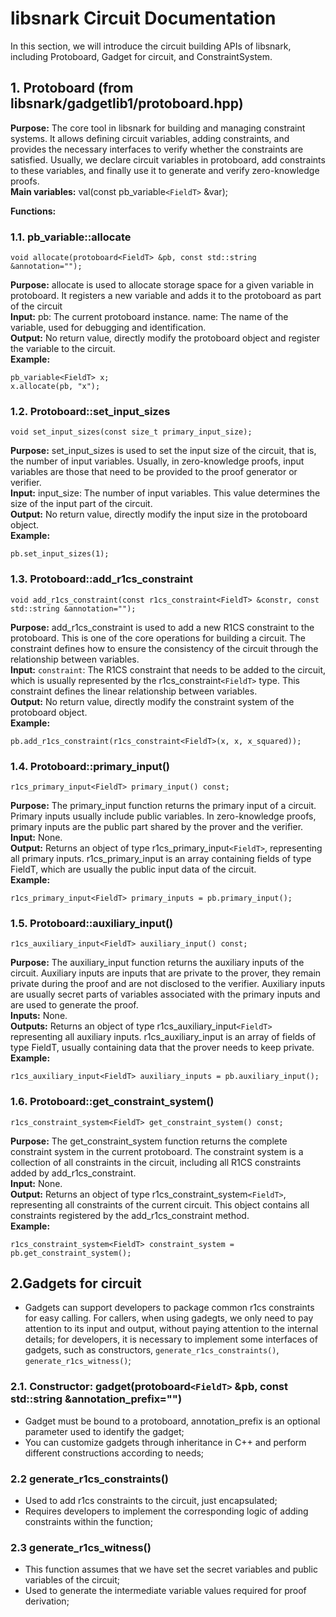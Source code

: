 # libsnark Circuit Documentation
In this section, we will introduce the circuit building APIs of libsnark, including Protoboard, Gadget for circuit, and ConstraintSystem.

## 1. Protoboard (from libsnark/gadgetlib1/protoboard.hpp)

**Purpose:** The core tool in libsnark for building and managing constraint systems. It allows defining circuit variables, adding constraints, and provides the necessary interfaces to verify whether the constraints are satisfied. Usually, we declare circuit variables in protoboard, add constraints to these variables, and finally use it to generate and verify zero-knowledge proofs.  
**Main variables:** val(const pb_variable`<FieldT>` &var);

**Functions:**

### 1.1. pb_variable::allocate

```
void allocate(protoboard<FieldT> &pb, const std::string &annotation="");
```

**Purpose:**
allocate is used to allocate storage space for a given variable in protoboard. It registers a new variable and adds it to the protoboard as part of the circuit  
**Input:**
pb: The current protoboard instance.
name: The name of the variable, used for debugging and identification.  
**Output:**
No return value, directly modify the protoboard object and register the variable to the circuit.  
**Example:**

```
pb_variable<FieldT> x;
x.allocate(pb, "x");
```

### 1.2. Protoboard::set_input_sizes

```
void set_input_sizes(const size_t primary_input_size);
```

**Purpose:**
set_input_sizes is used to set the input size of the circuit, that is, the number of input variables. Usually, in zero-knowledge proofs, input variables are those that need to be provided to the proof generator or verifier.  
**Input:**
input_size: The number of input variables. This value determines the size of the input part of the circuit.  
**Output:**
No return value, directly modify the input size in the protoboard object.   
**Example:**

```
pb.set_input_sizes(1);
```

### 1.3. Protoboard::add_r1cs_constraint

```
void add_r1cs_constraint(const r1cs_constraint<FieldT> &constr, const std::string &annotation="");
```

**Purpose:** add_r1cs_constraint is used to add a new R1CS constraint to the protoboard. This is one of the core operations for building a circuit. The constraint defines how to ensure the consistency of the circuit through the relationship between variables.  
**Input:**
`constraint`: The R1CS constraint that needs to be added to the circuit, which is usually represented by the r1cs_constraint`<FieldT>` type. This constraint defines the linear relationship between variables.  
**Output:**
No return value, directly modify the constraint system of the protoboard object.  
**Example:**

```
pb.add_r1cs_constraint(r1cs_constraint<FieldT>(x, x, x_squared));
```

### 1.4. Protoboard::primary_input()

```
r1cs_primary_input<FieldT> primary_input() const;
```

**Purpose:**
The primary_input function returns the primary input of a circuit. Primary inputs usually include public variables. In zero-knowledge proofs, primary inputs are the public part shared by the prover and the verifier.  
**Input:**
None.  
**Output:**
Returns an object of type r1cs_primary_input`<FieldT>`, representing all primary inputs. r1cs_primary_input is an array containing fields of type FieldT, which are usually the public input data of the circuit.  
**Example:**

```
r1cs_primary_input<FieldT> primary_inputs = pb.primary_input();
```

### 1.5. Protoboard::auxiliary_input()

```
r1cs_auxiliary_input<FieldT> auxiliary_input() const;
```

**Purpose:**
The auxiliary_input function returns the auxiliary inputs of the circuit. Auxiliary inputs are inputs that are private to the prover, they remain private during the proof and are not disclosed to the verifier. Auxiliary inputs are usually secret parts of variables associated with the primary inputs and are used to generate the proof.  
**Inputs:**
None.  
**Outputs:**
Returns an object of type r1cs_auxiliary_input`<FieldT>` representing all auxiliary inputs. r1cs_auxiliary_input is an array of fields of type FieldT, usually containing data that the prover needs to keep private.  
**Example:**

```
r1cs_auxiliary_input<FieldT> auxiliary_inputs = pb.auxiliary_input();
```

### 1.6. Protoboard::get_constraint_system()

```
r1cs_constraint_system<FieldT> get_constraint_system() const;
```

**Purpose:**
The get_constraint_system function returns the complete constraint system in the current protoboard. The constraint system is a collection of all constraints in the circuit, including all R1CS constraints added by add_r1cs_constraint.  
**Input:**
None.  
**Output:**
Returns an object of type r1cs_constraint_system`<FieldT>`, representing all constraints of the current circuit. This object contains all constraints registered by the add_r1cs_constraint method.  
**Example:**

```
r1cs_constraint_system<FieldT> constraint_system = pb.get_constraint_system();
```

## 2.Gadgets for circuit

- Gadgets can support developers to package common r1cs constraints for easy calling. For callers, when using gadegts, we only need to pay attention to its input and output, without paying attention to the internal details; for developers, it is necessary to implement some interfaces of gadgets, such as constructors, `generate_r1cs_constraints()`, `generate_r1cs_witness()`;

### 2.1. Constructor: gadget(protoboard`<FieldT>` &pb, const std::string &annotation_prefix="")

- Gadget must be bound to a protoboard, annotation_prefix is ​​an optional parameter used to identify the gadget;
- You can customize gadgets through inheritance in C++ and perform different constructions according to needs;

### 2.2 generate_r1cs_constraints()

- Used to add r1cs constraints to the circuit, just encapsulated;
- Requires developers to implement the corresponding logic of adding constraints within the function;

### 2.3 generate_r1cs_witness()

- This function assumes that we have set the secret variables and public variables of the circuit;
- Used to generate the intermediate variable values ​​required for proof derivation;
